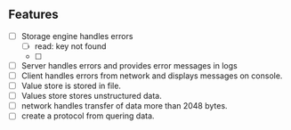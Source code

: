 ## Features

- [ ] Storage engine handles errors
    - [ ] read: key not found
    - [ ] 
- [ ] Server handles errors and provides error messages in logs
- [ ] Client handles errors from network and displays messages on console.
- [ ] Value store is stored in file.
- [ ] Values store stores unstructured data.
- [ ] network handles transfer of data more than 2048 bytes.
- [ ] create a protocol from quering data.
